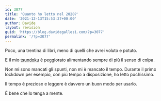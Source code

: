 ```yaml
---
id: 3077
title: 'Quanto ho letto nel 2020?'
date: '2021-12-13T15:53:37+00:00'
author: Davide
layout: revision
guid: 'https://blog.davidegallesi.com/?p=3077'
permalink: '/?p=3077'
---
```


Poco, una trentina di libri, meno di quelli che avrei voluto e potuto.

E il mio [tsundoku](https://davidegallesi.com/tsundoku/) è peggiorato alimentando sempre di più il senso di colpa.

Non mi sono mancati gli spunti, non mi è mancato il tempo. Durante il primo lockdown per esempio, con più tempo a disposizione, ho letto pochissimo.

Il tempo è prezioso e leggere è davvero un buon modo per usarlo.

È bene che lo tenga a mente.